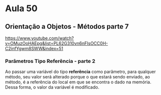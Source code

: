 # Aula 50

## Orientação a Objetos - Métodos parte 7

https://www.youtube.com/watch?v=OMuzOoHAEpg&list=PL62G310vn6nFIsOCC0H-C2infYgwm8SWW&index=51

### Parâmetros Tipo Referência - parte 2

Ao passar uma variável do tipo **referência** como parâmetro, para qualquer método, seu valor será alterado porque o que estará sendo enviado, ao método, é a referência do local em que se encontra o dado na memória. Dessa forma, o valor da variável é modificado.
